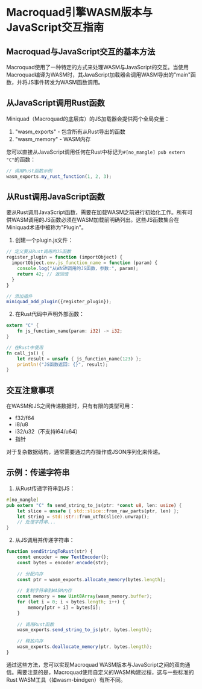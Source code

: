# Macroquad引擎WASM版本与JavaScript交互指南

## Macroquad与JavaScript交互的基本方法

Macroquad使用了一种特定的方式来处理WASM与JavaScript的交互。当使用Macroquad编译为WASM时，其JavaScript加载器会调用WASM导出的"main"函数，并将JS事件转发为WASM函数调用。


## 从JavaScript调用Rust函数

Miniquad（Macroquad的底层库）的JS加载器会提供两个全局变量：
1. "wasm_exports" - 包含所有从Rust导出的函数
2. "wasm_memory" - WASM内存

您可以直接从JavaScript调用任何在Rust中标记为`#[no_mangle] pub extern "C"`的函数：
```javascript
// 调用Rust函数示例
wasm_exports.my_rust_function(1, 2, 3);
```

## 从Rust调用JavaScript函数

要从Rust调用JavaScript函数，需要在加载WASM之前进行初始化工作。所有可供WASM调用的JS函数必须在WASM加载前明确列出。这些JS函数集合在Miniquad术语中被称为"Plugin"。

1. 创建一个plugin.js文件：
```javascript
// 定义要从Rust调用的JS函数
register_plugin = function (importObject) {
  importObject.env.js_function_name = function (param) {
    console.log("从WASM调用的JS函数，参数:", param);
    return 42; // 返回值
  }
}

// 添加插件
miniquad_add_plugin({register_plugin});
```

2. 在Rust代码中声明外部函数：
```rust
extern "C" {
    fn js_function_name(param: i32) -> i32;
}

// 在Rust中使用
fn call_js() {
    let result = unsafe { js_function_name(123) };
    println!("JS函数返回: {}", result);
}
```

## 交互注意事项

在WASM和JS之间传递数据时，只有有限的类型可用：
- f32/f64
- i8/u8
- i32/u32（不支持i64/u64）
- 指针

对于复杂数据结构，通常需要通过内存操作或JSON序列化来传递。

## 示例：传递字符串

1. 从Rust传递字符串到JS：
```rust
#[no_mangle]
pub extern "C" fn send_string_to_js(ptr: *const u8, len: usize) {
    let slice = unsafe { std::slice::from_raw_parts(ptr, len) };
    let string = std::str::from_utf8(slice).unwrap();
    // 处理字符串...
}
```

2. 从JS调用并传递字符串：
```javascript
function sendStringToRust(str) {
    const encoder = new TextEncoder();
    const bytes = encoder.encode(str);
    
    // 分配内存
    const ptr = wasm_exports.allocate_memory(bytes.length);
    
    // 复制字符串到WASM内存
    const memory = new Uint8Array(wasm_memory.buffer);
    for (let i = 0; i < bytes.length; i++) {
        memory[ptr + i] = bytes[i];
    }
    
    // 调用Rust函数
    wasm_exports.send_string_to_js(ptr, bytes.length);
    
    // 释放内存
    wasm_exports.deallocate_memory(ptr, bytes.length);
}
```

通过这些方法，您可以实现Macroquad WASM版本与JavaScript之间的双向通信。需要注意的是，Macroquad使用自定义的WASM构建过程，这与一些标准的Rust WASM工具（如wasm-bindgen）有所不同。